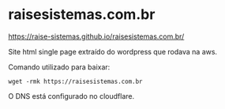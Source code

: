# raisesistemas.com.br

<https://raise-sistemas.github.io/raisesistemas.com.br/>

Site html single page extraído do wordpress que rodava na aws.

Comando utilizado para baixar:

`wget -rmk https://raisesistemas.com.br`

O DNS está configurado no cloudflare.
